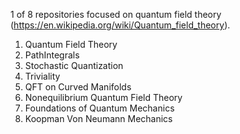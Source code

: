1 of 8 repositories focused on quantum field theory (https://en.wikipedia.org/wiki/Quantum_field_theory).
  1. Quantum Field Theory
  2. PathIntegrals
  3. Stochastic Quantization
  4. Triviality
  5. QFT on Curved Manifolds
  6. Nonequilibrium Quantum Field Theory
  7. Foundations of Quantum Mechanics
  8. Koopman Von Neumann Mechanics
